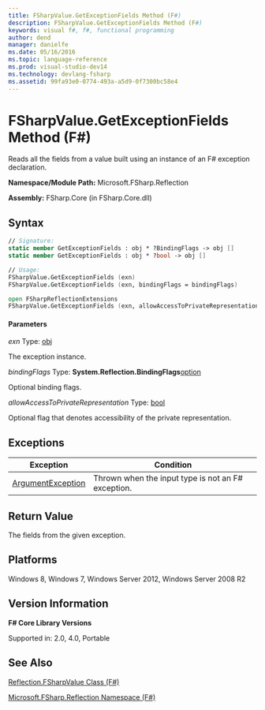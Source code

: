 ```yaml
---
title: FSharpValue.GetExceptionFields Method (F#)
description: FSharpValue.GetExceptionFields Method (F#)
keywords: visual f#, f#, functional programming
author: dend
manager: danielfe
ms.date: 05/16/2016
ms.topic: language-reference
ms.prod: visual-studio-dev14
ms.technology: devlang-fsharp
ms.assetid: 99fa93e0-0774-493a-a5d9-0f7300bc58e4 
---
```


# FSharpValue.GetExceptionFields Method (F#)

Reads all the fields from a value built using an instance of an F# exception declaration.

**Namespace/Module Path:** Microsoft.FSharp.Reflection

**Assembly:** FSharp.Core (in FSharp.Core.dll)


## Syntax

```fsharp
// Signature:
static member GetExceptionFields : obj * ?BindingFlags -> obj []
static member GetExceptionFields : obj * ?bool -> obj []

// Usage:
FSharpValue.GetExceptionFields (exn)
FSharpValue.GetExceptionFields (exn, bindingFlags = bindingFlags)

open FSharpReflectionExtensions
FSharpValue.GetExceptionFields (exn, allowAccessToPrivateRepresentation = false)
```

#### Parameters
*exn*
Type: [obj](https://msdn.microsoft.com/library/dcf2430f-702b-40e5-a0a1-97518bf137f7)


The exception instance.


*bindingFlags*
Type: **System.Reflection.BindingFlags**[option](https://msdn.microsoft.com/library/b08add48-34bf-4410-80a1-ef6a8daddc58)


Optional binding flags.


*allowAccessToPrivateRepresentation*
Type: [bool](https://msdn.microsoft.com/library/89c0cf9c-49ce-4207-a3be-555851a67dd5)


Optional flag that denotes accessibility of the private representation.

## Exceptions

|Exception|Condition|
|----|----|
|[ArgumentException](https://msdn.microsoft.com/library/system.argumentexception.aspx)|Thrown when the input type is not an F# exception.|

## Return Value

The fields from the given exception.

## Platforms
Windows 8, Windows 7, Windows Server 2012, Windows Server 2008 R2

## Version Information
**F# Core Library Versions**

Supported in: 2.0, 4.0, Portable

## See Also
[Reflection.FSharpValue Class &#40;F&#35;&#41;](Reflection.FSharpValue-Class-%5BFSharp%5D.md)

[Microsoft.FSharp.Reflection Namespace &#40;F&#35;&#41;](Microsoft.FSharp.Reflection-Namespace-%5BFSharp%5D.md)